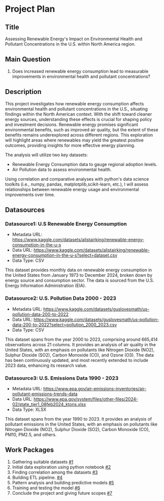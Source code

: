 # Project Plan

## Title
<!-- Give your project a short title. -->
Assessing Renewable Energy's Impact on Environmental Health and Pollutant Concentrations in the U.S. within North America region.

## Main Question

<!-- Think about one main question you want to answer based on the data. -->
1. Does increased renewable energy consumption lead to measurable improvements in environmental health and pollutant concentrations?

## Description

<!-- Describe your data science project in max. 200 words. Consider writing about why and how you attempt it. -->
This project investigates how renewable energy consumption affects environmental health and pollutant concentrations in the U.S., situating findings within the North American context. With the shift toward cleaner energy sources, understanding these effects is crucial for shaping policy and investment decisions. Renewable energy promises significant environmental benefits, such as improved air quality, but the extent of these benefits remains underexplored across different regions. This exploration will highlight areas where renewables may yield the greatest positive outcomes, providing insights for more effective energy planning.

The analysis will utilize two key datasets:
* Renewable Energy Consumption data to gauge regional adoption levels.
* Air Pollution data to assess environmental health.

Using correlation and comparative analyses with python's data science toolkits (i.e., numpy, pandas, matplotplib,scikit-learn, etc.), I will assess relationships between renewable energy usage and environmental improvements over time.

## Datasources

<!-- Describe each datasources you plan to use in a section. Use the prefic "DatasourceX" where X is the id of the datasource. -->

### Datasource1: U.S Renewable Energy Consumption
* Metadata URL: https://www.kaggle.com/datasets/alistairking/renewable-energy-consumption-in-the-u-s
* Data URL: https://www.kaggle.com/datasets/alistairking/renewable-energy-consumption-in-the-u-s?select=dataset.csv
* Data Type: CSV

This dataset provides monthly data on renewable energy consumption in the United States from January 1973 to December 2024, broken down by energy source and consumption sector. The data is sourced from the U.S. Energy Information Administration (EIA).

### Datasource2: U.S. Pollution Data 2000 - 2023
* Metadata URL: https://www.kaggle.com/datasets/guslovesmath/us-pollution-data-200-to-2022
* Data URL: https://www.kaggle.com/datasets/guslovesmath/us-pollution-data-200-to-2022?select=pollution_2000_2023.csv
* Data Type: CSV

This dataset spans from the year 2000 to 2023, comprising around 665,414 observations across 21 columns. It provides an analysis of air quality in the United States, with an emphasis on pollutants like Nitrogen Dioxide (NO2), Sulphur Dioxide (SO2), Carbon Monoxide (CO), and Ozone (O3). The data has been continuously updated, and most recently extended to include 2023 data, enhancing its research value.

### Datasource3: U.S. Emissions Data 1990 - 2023
* Metadata URL: https://www.epa.gov/air-emissions-inventories/air-pollutant-emissions-trends-data
* Data URL: https://www.epa.gov/system/files/other-files/2024-02/state_tier1_08feb2024_ktons.xlsx
* Data Type: XLSX

This dataset spans from the year 1990 to 2023. It provides an analysis of pollutant emissions in the United States, with an emphasis on pollutants like Nitrogen Dioxide (NO2), Sulphur Dioxide (SO2), Carbon Monoxide (CO), PM10, PM2.5, and others.

## Work Packages

<!-- List of work packages ordered sequentially, each pointing to an issue with more details. -->

1. Gathering suitable datasets [#1][i1]
2. Initial data exploration using python notebook [#2][i2]
3. Finding correlation among the datasets [#3][i3]
4. Building ETL pipeline. [#4][i4]
5. Pattern analysis and building predictive models [#5][i5]
6. Training and testing the model [#6][i6]
7. Conclude the project and giving future scopes [#7][i7]

[i1]: https://github.com/sadia-afrin-mou/FAU-advance-data-engineering-project/issues/1
[i2]: https://github.com/sadia-afrin-mou/FAU-advance-data-engineering-project/issues/2
[i3]: https://github.com/sadia-afrin-mou/FAU-advance-data-engineering-project/issues/3
[i4]: https://github.com/sadia-afrin-mou/FAU-advance-data-engineering-project/issues/4
[i5]: https://github.com/sadia-afrin-mou/FAU-advance-data-engineering-project/issues/5
[i6]: https://github.com/sadia-afrin-mou/FAU-advance-data-engineering-project/issues/6
[i7]: https://github.com/sadia-afrin-mou/FAU-advance-data-engineering-project/issues/7